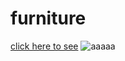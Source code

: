 # furniture

[click here to see](https://mrlmhl.github.io/furniture/)
![aaaaa](https://github.com/mrlmhl/furniture/blob/main/Animation.gif)

